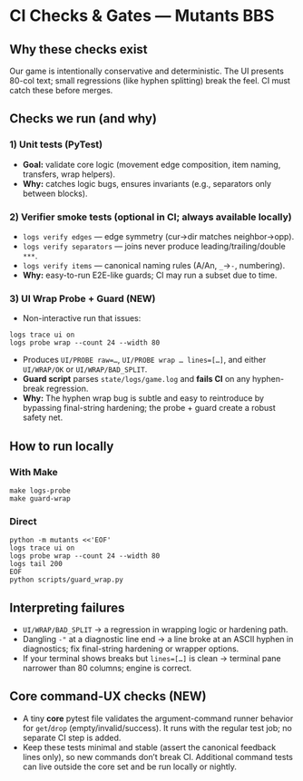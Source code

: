 # CI Checks & Gates — Mutants BBS

## Why these checks exist
Our game is intentionally conservative and deterministic. The UI presents 80-col text; small regressions (like hyphen splitting) break the feel. CI must catch these before merges.

## Checks we run (and why)

### 1) Unit tests (PyTest)
- **Goal:** validate core logic (movement edge composition, item naming, transfers, wrap helpers).
- **Why:** catches logic bugs, ensures invariants (e.g., separators only between blocks).

### 2) Verifier smoke tests (optional in CI; always available locally)
- `logs verify edges` — edge symmetry (cur→dir matches neighbor→opp).
- `logs verify separators` — joins never produce leading/trailing/double `***`.
- `logs verify items` — canonical naming rules (A/An, `_`→`-`, numbering).
- **Why:** easy-to-run E2E-like guards; CI may run a subset due to time.

### 3) UI Wrap Probe + Guard (NEW)
- Non-interactive run that issues:

```
logs trace ui on
logs probe wrap --count 24 --width 80
```

- Produces `UI/PROBE raw=…`, `UI/PROBE wrap … lines=[…]`, and either `UI/WRAP/OK` or `UI/WRAP/BAD_SPLIT`.
- **Guard script** parses `state/logs/game.log` and **fails CI** on any hyphen-break regression.
- **Why:** The hyphen wrap bug is subtle and easy to reintroduce by bypassing final-string hardening; the probe + guard create a robust safety net.

## How to run locally

### With Make

```
make logs-probe
make guard-wrap
```

### Direct

```
python -m mutants <<'EOF'
logs trace ui on
logs probe wrap --count 24 --width 80
logs tail 200
EOF
python scripts/guard_wrap.py
```

## Interpreting failures
- `UI/WRAP/BAD_SPLIT` → a regression in wrapping logic or hardening path.
- Dangling `-"` at a diagnostic line end → a line broke at an ASCII hyphen in diagnostics; fix final-string hardening or wrapper options.
- If your terminal shows breaks but `lines=[…]` is clean → terminal pane narrower than 80 columns; engine is correct.
## Core command-UX checks (NEW)
- A tiny **core** pytest file validates the argument-command runner behavior for `get`/`drop` (empty/invalid/success). It runs with the regular test job; no separate CI step is added.
- Keep these tests minimal and stable (assert the canonical feedback lines only), so new commands don’t break CI. Additional command tests can live outside the core set and be run locally or nightly.
